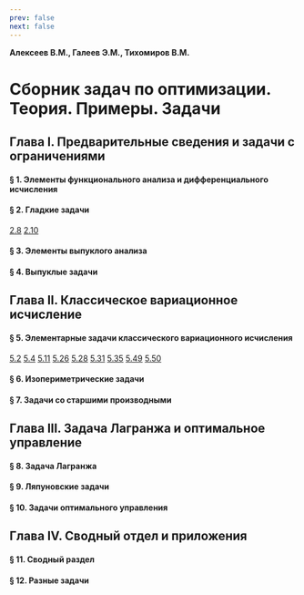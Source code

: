 ```yaml
---
prev: false
next: false
---
```


**Алексеев В.М., Галеев Э.М., Тихомиров В.М.**

# Сборник задач по оптимизации. Теория. Примеры. Задачи

<!-- # Введение. Принцип Лагранжа В теории экстремальных задач -->

## Глава I. Предварительные сведения и задачи с ограничениями

#### § 1. Элементы функционального анализа и дифференциального исчисления

#### § 2. Гладкие задачи

<div class="taskslist">
<a class="VPBadge tip" href="./02/08">2.8</a>
<a class="VPBadge tip" href="./02/10">2.10</a>
<!--
<a class="VPBadge info" href="./02/09">2.9</a>
<a class="VPBadge info" href="./02/11">2.11</a>
<a class="VPBadge info" href="./02/12">2.12</a>
<a class="VPBadge info" href="./02/13">2.13</a>
-->
</div>

#### § 3. Элементы выпуклого анализа

#### § 4. Выпуклые задачи


## Глава II. Классическое вариационное исчисление

#### § 5. Элементарные задачи классического вариационного исчисления

<div class="taskslist">
<a class="VPBadge warning" href="./05/02">5.2</a>
<a class="VPBadge warning" href="./05/04">5.4</a>
<a class="VPBadge tip" href="./05/11">5.11</a>
<a class="VPBadge tip" href="./05/26">5.26</a>
<a class="VPBadge warning" href="./05/28">5.28</a>
<a class="VPBadge info" href="./05/31">5.31</a>
<a class="VPBadge info" href="./05/35">5.35</a>
<a class="VPBadge tip" href="./05/49">5.49</a>
<a class="VPBadge info" href="./05/50">5.50</a>
</div>

#### § 6. Изопериметрические задачи

#### § 7. Задачи со старшими производными


## Глава III. Задача Лагранжа и оптимальное управление

#### § 8. Задача Лагранжа

#### § 9. Ляпуновские задачи

#### § 10. Задачи оптимального управления

## Глава IV. Сводный отдел и приложения

#### § 11. Сводный раздел

#### § 12. Разные задачи